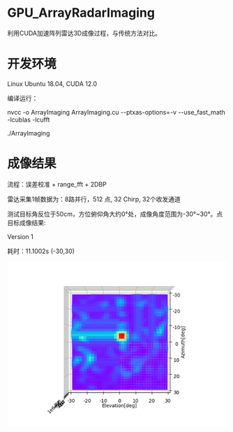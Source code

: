 # GPU_ArrayRadarImaging
利用CUDA加速阵列雷达3D成像过程，与传统方法对比。

# 开发环境
Linux Ubuntu 18.04, CUDA 12.0

编译运行：

nvcc -o ArrayImaging ArrayImaging.cu --ptxas-options=-v --use_fast_math -lcublas -lcufft

./ArrayImaging

# 成像结果
流程：误差校准 + range_fft + 2DBP

雷达采集1帧数据为：8路并行，512 点, 32 Chirp, 32个收发通道

测试目标角反位于50cm，方位俯仰角大约0°处，成像角度范围为-30°~30°。点目标成像结果:

Version 1

耗时：11.1002s (-30,30)

![image](image/50cm00.jpg)
